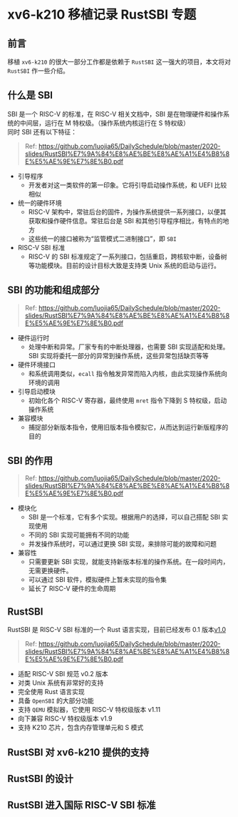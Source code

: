 # xv6-k210 移植记录 RustSBI 专题

## 前言
移植 `xv6-k210` 的很大一部分工作都是依赖于 `RustSBI` 这一强大的项目，本文将对 `RustSBI` 作一些介绍。  

## 什么是 SBI

SBI 是一个 RISC-V 的标准，在 RISC-V 相关文档中，SBI 是在物理硬件和操作系统的中间层，运行在 M 特权级。（操作系统内核运行在 S 特权级）  
同时 SBI 还有以下特征：  
> Ref: https://github.com/luojia65/DailySchedule/blob/master/2020-slides/RustSBI%E7%9A%84%E8%AE%BE%E8%AE%A1%E4%B8%8E%E5%AE%9E%E7%8E%B0.pdf  

+ 引导程序
    - 开发者对这一类软件的第一印象。它将引导启动操作系统，和 UEFI 比较相似
+ 统一的硬件环境
    - RISC-V 架构中，常驻后台的固件，为操作系统提供一系列接口，以便其获取和操作硬件信息。常驻后台是 SBI 和其他引导程序相比，有特点的地方
    - 这些统一的接口被称为“监管模式二进制接口”，即 `SBI`
+ RISC-V SBI 标准
    - RISC-V 的 SBI 标准规定了一系列接口，包括重启，跨核软中断，设备树等功能模块。目前的设计目标大致是支持类 Unix 系统的启动与运行。

## SBI 的功能和组成部分
> Ref: https://github.com/luojia65/DailySchedule/blob/master/2020-slides/RustSBI%E7%9A%84%E8%AE%BE%E8%AE%A1%E4%B8%8E%E5%AE%9E%E7%8E%B0.pdf  

+ 硬件运行时
    - 处理中断和异常。厂家专有的中断处理器，也需要 SBI 实现适配和处理。SBI 实现将委托一部分的异常到操作系统，这些异常包括缺页等等
+ 硬件环境接口
    - 和系统调用类似，`ecall` 指令触发异常而陷入内核，由此实现操作系统向环境的调用
+ 引导启动模块
    - 初始化各个 RISC-V 寄存器，最终使用 `mret` 指令下降到 S 特权级，启动操作系统
+ 兼容模块
    - 捕捉部分新版本指令，使用旧版本指令模拟它，从而达到运行新版程序的目的

## SBI 的作用
> Ref: https://github.com/luojia65/DailySchedule/blob/master/2020-slides/RustSBI%E7%9A%84%E8%AE%BE%E8%AE%A1%E4%B8%8E%E5%AE%9E%E7%8E%B0.pdf  

+ 模块化
    - SBI 是一个标准，它有多个实现。根据用户的选择，可以自己搭配 SBI 实现使用
    - 不同的 SBI 实现可能拥有不同的功能
    - 并发操作系统时，可以通过更换 SBI 实现，来排除可能的故障和问题
+ 兼容性
    - 只需要更新 SBI 实现，就能支持新版本标准的操作系统。在一段时间内，无需更换硬件。  
    - 可以通过 SBI 软件，模拟硬件上暂未实现的指令集
    - 延长了 RISC-V 硬件的生命周期

## RustSBI
RustSBI 是 RISC-V SBI 标准的一个 Rust 语言实现，目前已经发布 0.1 版本[v1.0](https://crates.io/crates/rustsbi)  
> Ref: https://github.com/luojia65/DailySchedule/blob/master/2020-slides/RustSBI%E7%9A%84%E8%AE%BE%E8%AE%A1%E4%B8%8E%E5%AE%9E%E7%8E%B0.pdf  

+ 适配 RISC-V SBI 规范 v0.2 版本
+ 对类 Unix 系统有非常好的支持
+ 完全使用 Rust 语言实现
+ 具备 `OpenSBI` 的大部分功能
+ 支持 `QEMU` 模拟器，它使用 RISC-V 特权级版本 v1.11
+ 向下兼容 RISC-V 特权级版本 v1.9
+ 支持 K210 芯片，包含内存管理单元和 S 模式

## RustSBI 对 xv6-k210 提供的支持

## RustSBI 的设计

## RustSBI 进入国际 RISC-V SBI 标准

